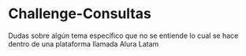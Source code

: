# Challenge-Consultas
Dudas sobre algún  tema específico que no se entiende lo cual se hace dentro de una plataforma llamada Alura Latam
